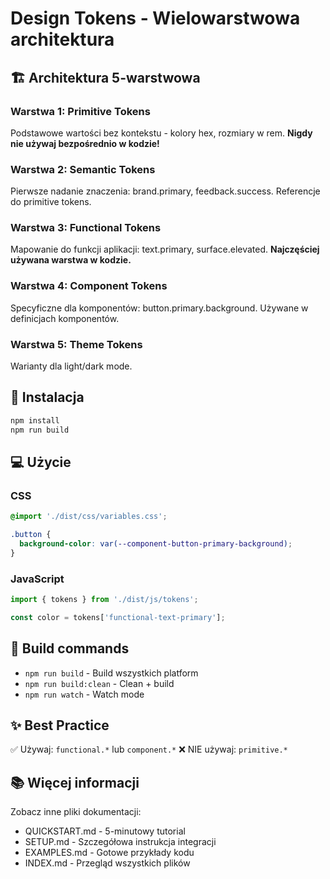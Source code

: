 # Design Tokens - Wielowarstwowa architektura

## 🏗️ Architektura 5-warstwowa

### Warstwa 1: Primitive Tokens
Podstawowe wartości bez kontekstu - kolory hex, rozmiary w rem.
**Nigdy nie używaj bezpośrednio w kodzie!**

### Warstwa 2: Semantic Tokens
Pierwsze nadanie znaczenia: brand.primary, feedback.success.
Referencje do primitive tokens.

### Warstwa 3: Functional Tokens
Mapowanie do funkcji aplikacji: text.primary, surface.elevated.
**Najczęściej używana warstwa w kodzie.**

### Warstwa 4: Component Tokens
Specyficzne dla komponentów: button.primary.background.
Używane w definicjach komponentów.

### Warstwa 5: Theme Tokens
Warianty dla light/dark mode.

## 🚀 Instalacja

```bash
npm install
npm run build
```

## 💻 Użycie

### CSS
```css
@import './dist/css/variables.css';

.button {
  background-color: var(--component-button-primary-background);
}
```

### JavaScript
```javascript
import { tokens } from './dist/js/tokens';

const color = tokens['functional-text-primary'];
```

## 🔨 Build commands

- `npm run build` - Build wszystkich platform
- `npm run build:clean` - Clean + build
- `npm run watch` - Watch mode

## ✨ Best Practice

✅ Używaj: `functional.*` lub `component.*`
❌ NIE używaj: `primitive.*`

## 📚 Więcej informacji

Zobacz inne pliki dokumentacji:
- QUICKSTART.md - 5-minutowy tutorial
- SETUP.md - Szczegółowa instrukcja integracji
- EXAMPLES.md - Gotowe przykłady kodu
- INDEX.md - Przegląd wszystkich plików

